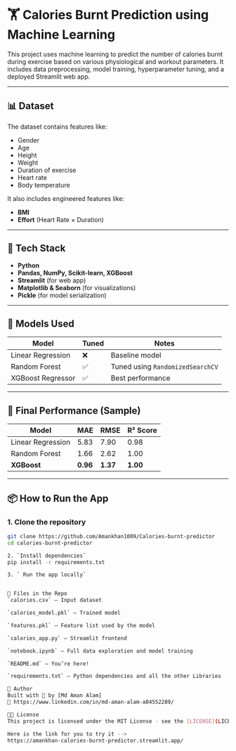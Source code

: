 # 🏋️ Calories Burnt Prediction using Machine Learning

This project uses machine learning to predict the number of calories burnt during exercise based on various physiological and workout parameters. It includes data preprocessing, model training, hyperparameter tuning, and a deployed Streamlit web app.

---

## 📊 Dataset

The dataset contains features like:

- Gender
- Age
- Height
- Weight
- Duration of exercise
- Heart rate
- Body temperature

It also includes engineered features like:
- **BMI**
- **Effort** (Heart Rate × Duration)

---

## 🚀 Tech Stack

- **Python**
- **Pandas, NumPy, Scikit-learn, XGBoost**
- **Streamlit** (for web app)
- **Matplotlib & Seaborn** (for visualizations)
- **Pickle** (for model serialization)

---

## 🧠 Models Used

| Model                 | Tuned | Notes |
|----------------------|-------|-------|
| Linear Regression     | ❌    | Baseline model |
| Random Forest         | ✅    | Tuned using `RandomizedSearchCV` |
| XGBoost Regressor     | ✅    | Best performance |

---

## 🎯 Final Performance (Sample)

| Model             | MAE   | RMSE  | R² Score |
|------------------|-------|-------|----------|
| Linear Regression| 5.83  | 7.90  | 0.98     |
| Random Forest     | 1.66  | 2.62  | 1.00     |
| **XGBoost**       | **0.96**  | **1.37**  | **1.00** |

---

## 📦 How to Run the App

### 1. Clone the repository

```bash
git clone https://github.com/Amankhan1009/Calories-burnt-predictor
cd calories-burnt-predictor

2. `Install dependencies`
pip install -r requirements.txt

3. ` Run the app locally`


📁 Files in the Repo
`calories.csv` – Input dataset

`calories_model.pkl` – Trained model

`features.pkl` – Feature list used by the model

`calories_app.py` – Streamlit frontend

`notebook.ipynb` – Full data exploration and model training

`README.md` – You’re here!

`requirements.txt` – Python dependencies and all the other Libraries

🙌 Author
Built with 💚 by [Md Aman Alam]
🔗 https://www.linkedin.com/in/md-aman-alam-a04552289/ 

👩‍💻 License
This project is licensed under the MIT License - see the [LICENSE](LICENSE) file for details.

Here is the link for you to try it -->
https://amankhan-calories-burnt-predictor.streamlit.app/

